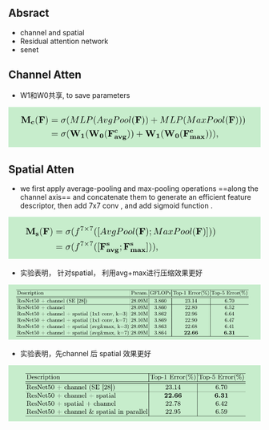 ## Absract

- channel and spatial
- Residual  attention network
- senet



## Channel Atten

* W1和W0共享, to save parameters

![image-20210927114232108](..\images\image-20210927114232108.png)



## Spatial Atten

*  we first apply average-pooling and max-pooling operations ==along the channel axis== and concatenate them to generate an efficient feature descriptor, then add 7x7 conv , and add sigmoid function .

![image-20210927141800944](..\images\image-20210927141800944.png)



- 实验表明， 针对spatial， 利用avg+max进行压缩效果更好

![image-20210927155604533](..\images\image-20210927155604533.png)

- 实验表明，先channel 后 spatial 效果更好

![image-20210927155710351](..\images\image-20210927155710351.png)

